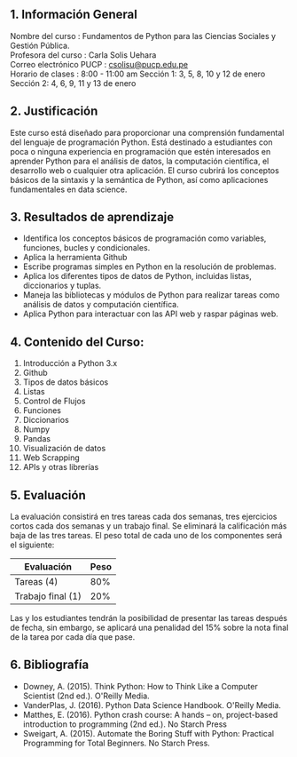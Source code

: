 ## 1.	Información General

Nombre del curso		: Fundamentos de Python para las Ciencias Sociales  y Gestión Pública.  
Profesora del curso		: Carla Solis Uehara  
Correo electrónico PUCP	: csolisu@pucp.edu.pe  
Horario de clases		: 8:00 - 11:00 am
Sección 1: 3, 5, 8, 10 y 12 de enero  
Sección 2: 4, 6, 9, 11 y 13 de enero


## 2.	Justificación
Este curso está diseñado para proporcionar una comprensión fundamental del lenguaje de programación Python. Está destinado a estudiantes con poca o ninguna experiencia en programación que estén interesados en aprender Python para el análisis de datos, la computación científica, el desarrollo web o cualquier otra aplicación. El curso cubrirá los conceptos básicos de la sintaxis y la semántica de Python, así como aplicaciones fundamentales en data science. 



##  3. Resultados de aprendizaje

- Identifica los conceptos básicos de programación como variables, funciones, bucles y condicionales.
- Aplica la herramienta Github 
- Escribe programas simples en Python en la resolución de problemas.
- Aplica los diferentes tipos de datos de Python, incluidas listas, diccionarios y tuplas.
- Maneja las bibliotecas y módulos de Python para realizar tareas como análisis de datos y computación científica.
- Aplica Python para interactuar con las API web y raspar páginas web.


## 4.	Contenido del Curso: 

1.	Introducción a Python 3.x 
2.	Github
3.	Tipos de datos básicos
4.	Listas 
5.	Control de Flujos 
6.	Funciones
7.	Diccionarios 
8.	Numpy
9.	Pandas
10.	Visualización de datos
11.	Web Scrapping
12.	APIs y otras librerías


## 5.	Evaluación
La evaluación consistirá en tres tareas cada dos semanas, tres ejercicios cortos cada dos semanas y un trabajo final. Se eliminará la calificación más baja de las tres tareas. El peso total de cada uno de los componentes será el siguiente:

|Evaluación| Peso|
| ----------- | ----------- |
|Tareas (4)|     80%  |
|Trabajo final (1)	|	 	20% |


Las y los estudiantes tendrán la posibilidad de presentar las tareas después de fecha, sin embargo, se aplicará una penalidad del 15% sobre la nota final de la tarea por cada día que pase.

## 6.	Bibliografía
- Downey, A. (2015). Think Python: How to Think Like a Computer Scientist (2nd ed.). O'Reilly Media. 
- VanderPlas, J. (2016). Python Data Science Handbook. O'Reilly Media. 
- Matthes, E. (2016). Python crash course: A hands – on, project-based introduction to programming (2nd ed.). No Starch Press
- Sweigart, A. (2015). Automate the Boring Stuff with Python: Practical
Programming for Total Beginners. No Starch Press. 





